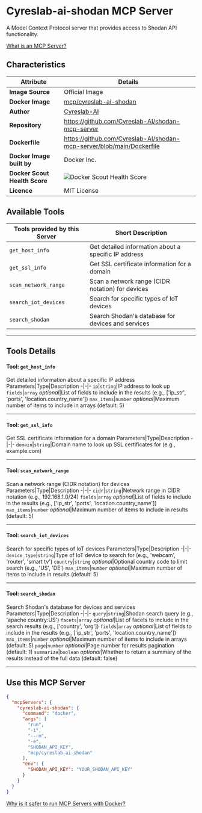 # Cyreslab-ai-shodan MCP Server

A Model Context Protocol server that provides access to Shodan API functionality.

[What is an MCP Server?](https://www.anthropic.com/news/model-context-protocol)

## Characteristics
Attribute|Details|
|-|-|
**Image Source**|Official Image
**Docker Image**|[mcp/cyreslab-ai-shodan](https://hub.docker.com/repository/docker/mcp/cyreslab-ai-shodan)
**Author**|[Cyreslab-AI](https://github.com/Cyreslab-AI)
**Repository**|https://github.com/Cyreslab-AI/shodan-mcp-server
**Dockerfile**|https://github.com/Cyreslab-AI/shodan-mcp-server/blob/main/Dockerfile
**Docker Image built by**|Docker Inc.
**Docker Scout Health Score**| ![Docker Scout Health Score](https://api.scout.docker.com/v1/policy/insights/org-image-score/badge/mcp/cyreslab-ai-shodan)
**Licence**|MIT License

## Available Tools
Tools provided by this Server|Short Description
-|-
`get_host_info`|Get detailed information about a specific IP address|
`get_ssl_info`|Get SSL certificate information for a domain|
`scan_network_range`|Scan a network range (CIDR notation) for devices|
`search_iot_devices`|Search for specific types of IoT devices|
`search_shodan`|Search Shodan's database for devices and services|

---
## Tools Details

#### Tool: **`get_host_info`**
Get detailed information about a specific IP address
Parameters|Type|Description
-|-|-
`ip`|`string`|IP address to look up
`fields`|`array` *optional*|List of fields to include in the results (e.g., ['ip_str', 'ports', 'location.country_name'])
`max_items`|`number` *optional*|Maximum number of items to include in arrays (default: 5)

---
#### Tool: **`get_ssl_info`**
Get SSL certificate information for a domain
Parameters|Type|Description
-|-|-
`domain`|`string`|Domain name to look up SSL certificates for (e.g., example.com)

---
#### Tool: **`scan_network_range`**
Scan a network range (CIDR notation) for devices
Parameters|Type|Description
-|-|-
`cidr`|`string`|Network range in CIDR notation (e.g., 192.168.1.0/24)
`fields`|`array` *optional*|List of fields to include in the results (e.g., ['ip_str', 'ports', 'location.country_name'])
`max_items`|`number` *optional*|Maximum number of items to include in results (default: 5)

---
#### Tool: **`search_iot_devices`**
Search for specific types of IoT devices
Parameters|Type|Description
-|-|-
`device_type`|`string`|Type of IoT device to search for (e.g., 'webcam', 'router', 'smart tv')
`country`|`string` *optional*|Optional country code to limit search (e.g., 'US', 'DE')
`max_items`|`number` *optional*|Maximum number of items to include in results (default: 5)

---
#### Tool: **`search_shodan`**
Search Shodan's database for devices and services
Parameters|Type|Description
-|-|-
`query`|`string`|Shodan search query (e.g., 'apache country:US')
`facets`|`array` *optional*|List of facets to include in the search results (e.g., ['country', 'org'])
`fields`|`array` *optional*|List of fields to include in the results (e.g., ['ip_str', 'ports', 'location.country_name'])
`max_items`|`number` *optional*|Maximum number of items to include in arrays (default: 5)
`page`|`number` *optional*|Page number for results pagination (default: 1)
`summarize`|`boolean` *optional*|Whether to return a summary of the results instead of the full data (default: false)

---
## Use this MCP Server

```json
{
  "mcpServers": {
    "cyreslab-ai-shodan": {
      "command": "docker",
      "args": [
        "run",
        "-i",
        "--rm",
        "-e",
        "SHODAN_API_KEY",
        "mcp/cyreslab-ai-shodan"
      ],
      "env": {
        "SHODAN_API_KEY": "YOUR_SHODAN_API_KEY"
      }
    }
  }
}
```

[Why is it safer to run MCP Servers with Docker?](https://www.docker.com/blog/the-model-context-protocol-simplifying-building-ai-apps-with-anthropic-claude-desktop-and-docker/)
